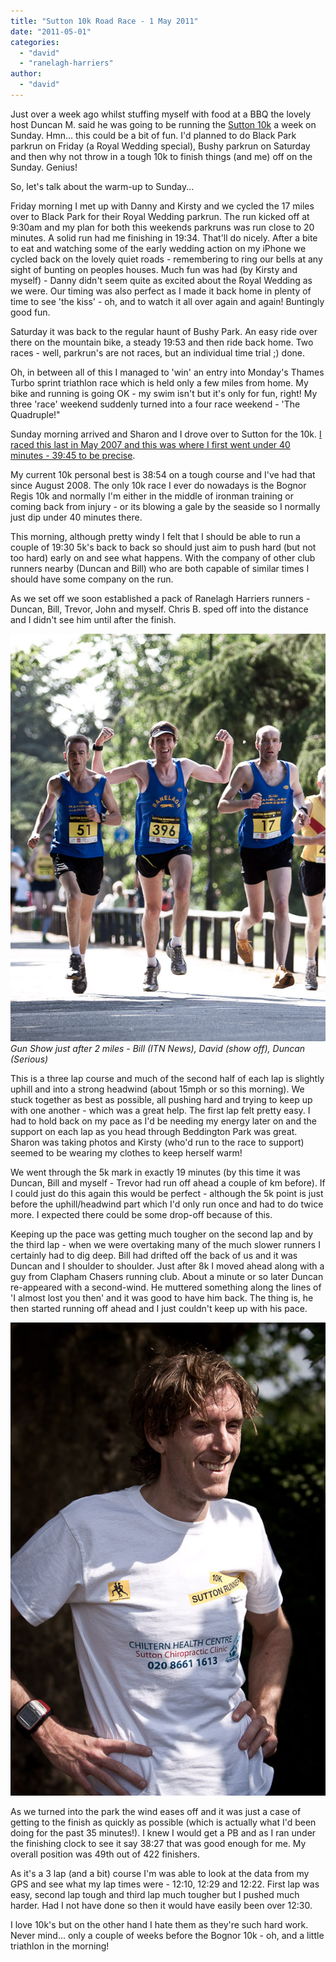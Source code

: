 ```yaml
---
title: "Sutton 10k Road Race - 1 May 2011"
date: "2011-05-01"
categories: 
  - "david"
  - "ranelagh-harriers"
author: 
  - "david"
---
```


Just over a week ago whilst stuffing myself with food at a BBQ the lovely host Duncan M. said he was going to be running the [Sutton 10k](http://www.suttonrunners.org) a week on Sunday. Hmn... this could be a bit of fun. I'd planned to do Black Park parkrun on Friday (a Royal Wedding special), Bushy parkrun on Saturday and then why not throw in a tough 10k to finish things (and me) off on the Sunday. Genius!

So, let's talk about the warm-up to Sunday...

Friday morning I met up with Danny and Kirsty and we cycled the 17 miles over to Black Park for their Royal Wedding parkrun. The run kicked off at 9:30am and my plan for both this weekends parkruns was run close to 20 minutes. A solid run had me finishing in 19:34. That'll do nicely. After a bite to eat and watching some of the early wedding action on my iPhone we cycled back on the lovely quiet roads - remembering to ring our bells at any sight of bunting on peoples houses. Much fun was had (by Kirsty and myself) - Danny didn't seem quite as excited about the Royal Wedding as we were. Our timing was also perfect as I made it back home in plenty of time to see 'the kiss' - oh, and to watch it all over again and again! Buntingly good fun.

Saturday it was back to the regular haunt of Bushy Park. An easy ride over there on the mountain bike, a steady 19:53 and then ride back home. Two races - well, parkrun's are not races, but an individual time trial ;) done.

Oh, in between all of this I managed to 'win' an entry into Monday's Thames Turbo sprint triathlon race which is held only a few miles from home. My bike and running is going OK - my swim isn't but it's only for fun, right! My three 'race' weekend suddenly turned into a four race weekend - 'The Quadruple!"

Sunday morning arrived and Sharon and I drove over to Sutton for the 10k. [I raced this last in May 2007 and this was where I first went under 40 minutes - 39:45 to be precise](/2007/05/sutton-10k-06-may/).

My current 10k personal best is 38:54 on a tough course and I've had that since August 2008. The only 10k race I ever do nowadays is the Bognor Regis 10k and normally I'm either in the middle of ironman training or coming back from injury - or its blowing a gale by the seaside so I normally just dip under 40 minutes there.

This morning, although pretty windy I felt that I should be able to run a couple of 19:30 5k's back to back so should just aim to push hard (but not too hard) early on and see what happens. With the company of other club runners nearby (Duncan and Bill) who are both capable of similar times I should have some company on the run.

As we set off we soon established a pack of Ranelagh Harriers runners - Duncan, Bill, Trevor, John and myself. Chris B. sped off into the distance and I didn't see him until after the finish.

![Gun Show just after 2 miles - Bill (ITN News), David (show off), Duncan (Serious)](/images/2011/20110501-IMG_9666.jpg)
*Gun Show just after 2 miles - Bill (ITN News), David (show off), Duncan (Serious)*

This is a three lap course and much of the second half of each lap is slightly uphill and into a strong headwind (about 15mph or so this morning). We stuck together as best as possible, all pushing hard and trying to keep up with one another - which was a great help. The first lap felt pretty easy. I had to hold back on my pace as I'd be needing my energy later on and the support on each lap as you head through Beddington Park was great. Sharon was taking photos and Kirsty (who'd run to the race to support) seemed to be wearing my clothes to keep herself warm!

We went through the 5k mark in exactly 19 minutes (by this time it was Duncan, Bill and myself - Trevor had run off ahead a couple of km before). If I could just do this again this would be perfect - although the 5k point is just before the uphill/headwind part which I'd only run once and had to do twice more. I expected there could be some drop-off because of this.

Keeping up the pace was getting much tougher on the second lap and by the third lap - when we were overtaking many of the much slower runners I certainly had to dig deep. Bill had drifted off the back of us and it was Duncan and I shoulder to shoulder. Just after 8k I moved ahead along with a guy from Clapham Chasers running club. About a minute or so later Duncan re-appeared with a second-wind. He muttered something along the lines of 'I almost lost you then' and it was good to have him back. The thing is, he then started running off ahead and I just couldn't keep up with his pace.

![](/images/2011/20110501-IMG_9810.jpg)

As we turned into the park the wind eases off and it was just a case of getting to the finish as quickly as possible (which is actually what I'd been doing for the past 35 minutes!). I knew I would get a PB and as I ran under the finishing clock to see it say 38:27 that was good enough for me. My overall position was 49th out of 422 finishers.

As it's a 3 lap (and a bit) course I'm was able to look at the data from my GPS and see what my lap times were - 12:10, 12:29 and 12:22. First lap was easy, second lap tough and third lap much tougher but I pushed much harder. Had I not have done so then it would have easily been over 12:30.

I love 10k's but on the other hand I hate them as they're such hard work. Never mind... only a couple of weeks before the Bognor 10k - oh, and a little triathlon in the morning!
